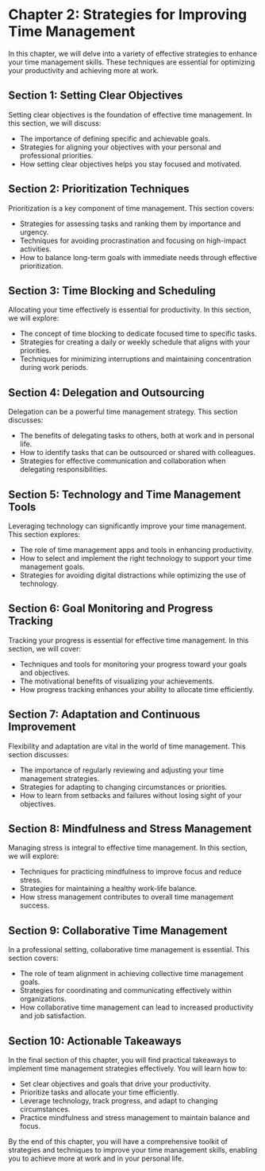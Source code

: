 Chapter 2: Strategies for Improving Time Management
===================================================

In this chapter, we will delve into a variety of effective strategies to enhance your time management skills. These techniques are essential for optimizing your productivity and achieving more at work.

Section 1: Setting Clear Objectives
-----------------------------------

Setting clear objectives is the foundation of effective time management. In this section, we will discuss:

* The importance of defining specific and achievable goals.
* Strategies for aligning your objectives with your personal and professional priorities.
* How setting clear objectives helps you stay focused and motivated.

Section 2: Prioritization Techniques
------------------------------------

Prioritization is a key component of time management. This section covers:

* Strategies for assessing tasks and ranking them by importance and urgency.
* Techniques for avoiding procrastination and focusing on high-impact activities.
* How to balance long-term goals with immediate needs through effective prioritization.

Section 3: Time Blocking and Scheduling
---------------------------------------

Allocating your time effectively is essential for productivity. In this section, we will explore:

* The concept of time blocking to dedicate focused time to specific tasks.
* Strategies for creating a daily or weekly schedule that aligns with your priorities.
* Techniques for minimizing interruptions and maintaining concentration during work periods.

Section 4: Delegation and Outsourcing
-------------------------------------

Delegation can be a powerful time management strategy. This section discusses:

* The benefits of delegating tasks to others, both at work and in personal life.
* How to identify tasks that can be outsourced or shared with colleagues.
* Strategies for effective communication and collaboration when delegating responsibilities.

Section 5: Technology and Time Management Tools
-----------------------------------------------

Leveraging technology can significantly improve your time management. This section explores:

* The role of time management apps and tools in enhancing productivity.
* How to select and implement the right technology to support your time management goals.
* Strategies for avoiding digital distractions while optimizing the use of technology.

Section 6: Goal Monitoring and Progress Tracking
------------------------------------------------

Tracking your progress is essential for effective time management. In this section, we will cover:

* Techniques and tools for monitoring your progress toward your goals and objectives.
* The motivational benefits of visualizing your achievements.
* How progress tracking enhances your ability to allocate time efficiently.

Section 7: Adaptation and Continuous Improvement
------------------------------------------------

Flexibility and adaptation are vital in the world of time management. This section discusses:

* The importance of regularly reviewing and adjusting your time management strategies.
* Strategies for adapting to changing circumstances or priorities.
* How to learn from setbacks and failures without losing sight of your objectives.

Section 8: Mindfulness and Stress Management
--------------------------------------------

Managing stress is integral to effective time management. In this section, we will explore:

* Techniques for practicing mindfulness to improve focus and reduce stress.
* Strategies for maintaining a healthy work-life balance.
* How stress management contributes to overall time management success.

Section 9: Collaborative Time Management
----------------------------------------

In a professional setting, collaborative time management is essential. This section covers:

* The role of team alignment in achieving collective time management goals.
* Strategies for coordinating and communicating effectively within organizations.
* How collaborative time management can lead to increased productivity and job satisfaction.

Section 10: Actionable Takeaways
--------------------------------

In the final section of this chapter, you will find practical takeaways to implement time management strategies effectively. You will learn how to:

* Set clear objectives and goals that drive your productivity.
* Prioritize tasks and allocate your time efficiently.
* Leverage technology, track progress, and adapt to changing circumstances.
* Practice mindfulness and stress management to maintain balance and focus.

By the end of this chapter, you will have a comprehensive toolkit of strategies and techniques to improve your time management skills, enabling you to achieve more at work and in your personal life.
